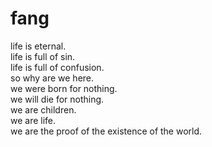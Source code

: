# fang
life is eternal.  
life is full of sin.  
life is full of confusion.  
so why are we here.  
we were born for nothing.  
we will die for nothing.  
we are children.  
we are life.  
we are the proof of the existence of the world.  

